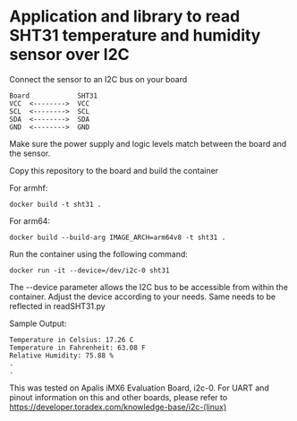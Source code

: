 # Application and library to read SHT31 temperature and humidity sensor over I2C

Connect the sensor to an I2C bus on your board
```
Board            SHT31
VCC  <-------->  VCC
SCL  <-------->  SCL
SDA  <-------->  SDA
GND  <-------->  GND
```
Make sure the power supply and logic levels match between the board and the sensor.

Copy this repository to the board and build the container

For armhf:
```
docker build -t sht31 .
```

For arm64:
```
docker build --build-arg IMAGE_ARCH=arm64v8 -t sht31 .
```

Run the container using the following command:
```
docker run -it --device=/dev/i2c-0 sht31
```
The --device parameter allows the I2C bus to be accessible from within the container.
Adjust the device according to your needs. Same needs to be reflected in readSHT31.py

Sample Output:
```
Temperature in Celsius: 17.26 C
Temperature in Fahrenheit: 63.08 F
Relative Humidity: 75.88 %
.
.
```

This was tested on Apalis iMX6 Evaluation Board, i2c-0. For UART and pinout
information on this and other boards, please refer to
https://developer.toradex.com/knowledge-base/i2c-(linux)

